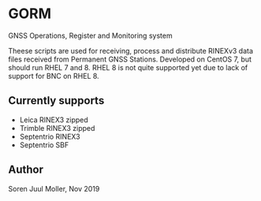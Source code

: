 # GORM
GNSS Operations, Register and Monitoring system

Theese scripts are used for receiving, process and distribute RINEXv3
data files received from Permanent GNSS Stations.
Developed on CentOS 7, but should run RHEL 7 and 8. RHEL 8 is not quite supported yet due to
lack of support for BNC on RHEL 8.

## Currently supports
- Leica RINEX3 zipped
- Trimble RINEX3 zipped
- Septentrio RINEX3
- Septentrio SBF

## Author
Soren Juul Moller, Nov 2019
